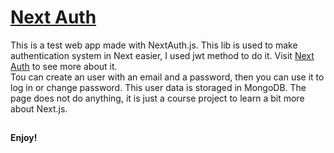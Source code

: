 # [Next Auth](https://nextauth-jwt.vitorpatzlaff.vercel.app/)
This is a test web app made with NextAuth.js. This lib is used to make authentication system in Next easier, I used jwt method to do it. Visit [Next Auth](https://next-auth.js.org/) to see more about it.    
Tou can create an user with an email and a password, then you can use it to log in or change password. This user data is storaged in MongoDB. The page does not do anything, it is just a course project to learn a bit more about Next.js.

##

#### Enjoy!